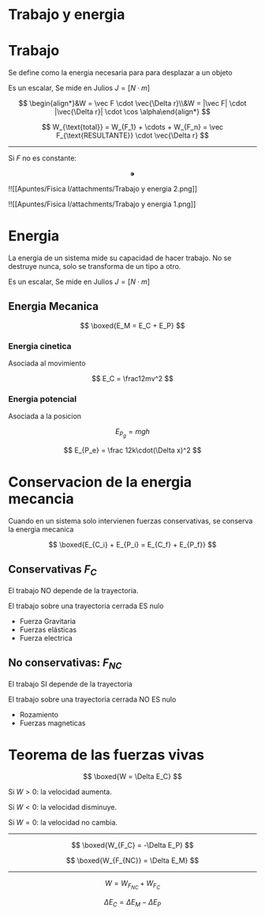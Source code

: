 # Trabajo y energia

# Trabajo

Se define como la energia necesaria para para desplazar a un objeto

Es un escalar, Se mide en Julios $J = [N\cdot m]$ 

$$
\begin{align*}&W = \vec F \cdot \vec{\Delta r}\\&W = |\vec F| \cdot |\vec{\Delta r}| \cdot \cos \alpha\end{align*}
$$

$$
W_{\text{total}} = W_{F_1} + \cdots + W_{F_n} = \vec F_{\text{RESULTANTE}} \cdot \vec{\Delta r}
$$

---

Si $F$ no es constante:

$$
 ⁍
$$

!![[Apuntes/Fisica I/attachments/Trabajo y energia 2.png]]

!![[Apuntes/Fisica I/attachments/Trabajo y energia 1.png]]

# Energia

La energia de un sistema mide su capacidad de hacer trabajo. No se destruye nunca, solo se transforma de un tipo a otro.

Es un escalar, Se mide en Julios $J = [N\cdot m]$ 

## Energia Mecanica

$$
\boxed{E_M = E_C + E_P}
$$

### Energia cinetica

Asociada al movimiento

$$
E_C = \frac12mv^2
$$

### Energia potencial

Asociada a la posicion

$$
E_{P_g} = mgh
$$

$$
E_{P_e} = \frac 12k\cdot(\Delta x)^2
$$

# Conservacion de la energia mecancia

Cuando en un sistema solo intervienen fuerzas conservativas, se conserva la energia mecanica

$$
\boxed{E_{C_i} + E_{P_i}  = E_{C_f} + E_{P_f}}
$$

## Conservativas $F_C$

El trabajo NO depende de la trayectoria.

El trabajo sobre una trayectoria cerrada ES nulo

- Fuerza Gravitaria
- Fuerzas elásticas
- Fuerza electrica

## No conservativas: $F_{NC}$

El trabajo SI depende de la trayectoria

El trabajo sobre una trayectoria cerrada NO ES nulo

- Rozamiento
- Fuerzas magneticas

# Teorema de las fuerzas vivas

$$
\boxed{W = \Delta E_C}
$$

Si $W > 0$: la velocidad aumenta.

Si $W < 0$: la velocidad disminuye.

Si $W = 0$: la velocidad no cambia.

---

$$
\boxed{W_{F_C} = -\Delta E_P}
$$

$$
\boxed{W_{F_{NC}} = \Delta E_M}
$$

---

$$
W = W_{F_{NC}} + W_{F_C} 
$$

$$
\Delta E_C = \Delta E_M - \Delta E_P
$$